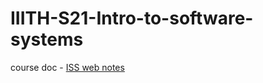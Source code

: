 # IIITH-S21-Intro-to-software-systems

course doc - [ISS web notes](https://serciiit.gitbook.io/introduction-to-software-systems/software-engineering/software-systems)
